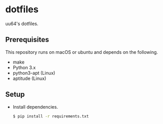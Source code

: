 # dotfiles
uu64's dotfiles.

## Prerequisites

This repository runs on macOS or ubuntu and depends on the following.

- make
- Python 3.x
- python3-apt (Linux)
- aptitude (Linux)

## Setup

- Install dependencies.
  ```sh
  $ pip install -r requirements.txt
  ```

